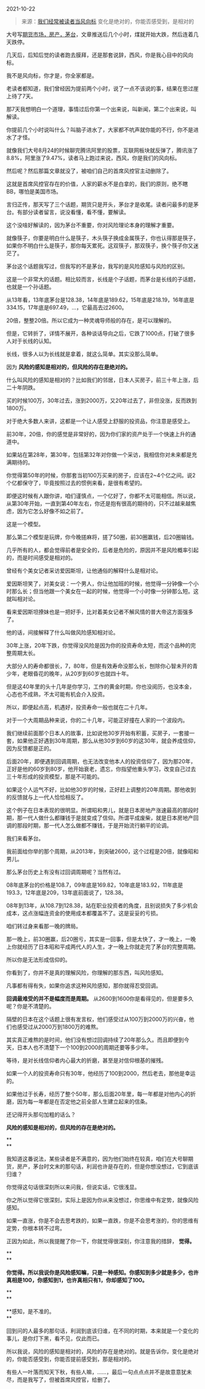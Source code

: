 2021-10-22

> 来源：[我们经常被读者当风向标](http://mp.weixin.qq.com/s?__biz=MzU3NDc5Nzc0NQ==&mid=2247508268&idx=1&sn=c8c8f6a854c37176d8ba0cd63ad4948b&chksm=fd2e03f2ca598ae4c580a11c7e73f6de8a7b0bb2b2616ec771c470c8a330e81b930cb696ba50&scene=27#wechat_redirect)
> 变化是绝对的，你能否感受到，是相对的

大号写[期货市场，房产，茅台](http://mp.weixin.qq.com/s?__biz=MzU0MjYwNDU2Mw==&mid=2247501675&idx=2&sn=61e78ca4ad9e168e583cb5bc3e6bffea&chksm=fb1aab17cc6d2201361b39e913480293634d44dd2aa12b6301597eac9551b640a9f01411e59b&scene=21#wechat_redirect)，文章推送后几个小时，煤就开始大跌，然后连着几天跌停。  

  

几天后，后知后觉的读者跑去膜拜，还是那套说辞，西风，你是我心目中的风向标。  

  

我不是风向标，你才是，你全家都是。

  

老读者都知道，我们曾经因为提前两个小时，说了一点不该说的事，结果在思过崖上待了7天。

  

那7天我想明白一个道理，事情过后你第一个出来说，叫新闻，第二个出来说，叫解读。

  

你提前几个小时说叫什么？叫脑子进水了，大家都不吭声就你能的不行，你不是进水了才怪。

  

就像我们大号8月24的时候聊完腾讯阿里的股票，互联网板块就反弹了，腾讯涨了8.8%，阿里涨了9.47%，读者马上跑过来说，西风，你是我们的风向标。

  

然后呢？然后那篇文章就没了，被咱们自己的首席风控官主动删除了。

  

这就是首席风控官存在的价值，人家的薪水不是白拿的，我们的原则，绝不瞎BB，哪怕是美国市场。  

  

言归正传，那天写了三个话题，期货只是开头，茅台才是收尾。读者问最多的是茅台。有部分读者留言，说没看懂，看不懂，要解读。

  

这个没啥好解读的，因为茅台不重要，你对风险理论本身的理解才重要。

  

就像筷子，你要是明白什么是筷子，木头筷子换成金属筷子，你也认得那是筷子，如果你不明白什么是筷子，那你每天累死。这双筷子，那双筷子，换个筷子你又迷茫了。

  

茅台这个话题我写过，但我写的不是茅台，我写的是风险感知与风险的区别。

  

这是一个非常大的话题。相比较而言，长线是个子话题，而茅台是长线的子话题，也就是一个孙话题。

  

从13年看，13年底茅台是128.38，14年底是189.62，15年底是218.19，16年底是334.15，17年底是697.49，...，它最高去过2600。

  

20倍，整整20倍。所以它成为一种灵魂导师般的存在，是可以理解的。

  

但是，它转折了，详情不展开，各种谈话导向之后，它跌了1000点，打破了很多人对于长线的认知。

  

长线，很多人以为长线就是拿着，就这么简单。其实没那么简单。

  

因为 **风险的感知是相对的，但风险的存在是绝对的。**

  

什么叫风险的感知是相对的？比如我们的邻居，日本人买房子，前三十年上涨，后二十年阴跌。

  

买的时候100万，30年过去，涨到2000万，又20年过去了，非但没涨，反而跌到1800万。

  

对于绝大多数人来讲，这都是一个让人感受上舒服的投资品，你注意是感受上。

  

前30年，20倍，你的感觉是非常好的，因为你们家的资产处于一个快速上升的通道中。

  

如果站在第28年，第30年，包括第32年对你做一个采访，我相信你对未来都是充满期待的。

  

你觉得第50年的时候，你那套当初100万买来的房子，应该在2~4个亿之间。说2个亿都保守了，毕竟按照过去的惯例来看，是很有希望的。

  

即便这时候有人跟你讲，咱们谨慎点，一个亿好了，你都不太可能相信。所以说，从第30年开始，一直到第40年左右，你还是抱有很高的期待的，只不过越来越焦虑，因为它怎么好像不如之前了。

  

这是一个模型。  

  

那么第二个模型是玩牌，你今晚搓麻将，搓了50圈，前30圈赢钱，后20圈输钱。

  

几乎所有的人，都会觉得前者是安全的，后者是危险的，原因并不是风险概率引起的，而是时间感受是相对的。  

  

曾经有个美女记者采访爱因斯坦，让他通俗的解释什么是相对论。  

  

爱因斯坦笑了，对美女说：一个男人，你让他加班的时候，他觉得一分钟像一个小时那么长；但当他跟一个美女在一起的时候，他觉得一个小时像一分钟那么短。这就叫相对论。  

  

看来爱因斯坦撩妹也是一把好手，比对着美女记者不解风情的普大帝这方面强多了。  

  

他的话，间接解释了什么叫做风险感知相对论。  

  

30年上涨，20年下跌，你觉得没风险是因为你的投资寿命太短，而这个品种的完整周期太长。  

  

大部分人的寿命都很长，7，80年，但是有效寿命没那么长，刨除你心智未开的青少年，老眼昏花的晚年，从20岁到60岁也就四十年。

  

但是这40年里的头十几年是你学习，工作的黄金时期，你也没阅历，也没本金，心态也不成熟，不太可能有机会介入投资。  

  

所以，即便起点高，机遇好，投资寿命一般也就在二十几年。

  

对于一个大周期品种来说，你的二十几年，可能正好撞在人家的一个波段内。  

  

我们继续前面那个日本人的故事，比如说他30岁开始有积蓄，买房子，一套接一套，如果他正好遇到30年周期，那么从他30岁到60岁的这30年，就会养成信仰，因为反馈都是正的。

  

后面20年，即便遇到回调周期，也无法改变他本人的投资信仰了，因为那20年，正好是他的60岁到80岁，他开始衰老，遗忘，你指望他重头学习，改变自己过去三十年形成的投资模型，那是不可能的。

  

如果这个人运气不好，比如他30岁的时候，正好赶上调整的20年周期。那他收到的反馈就与上一代人恰恰相反了。  

  

这个例子在日本表现的很明显。所谓昭和男儿，就是日本房地产涨速最高的那段时期，那一代人做什么都赚钱于是就变成了信仰。所谓平成废柴，就是日本房地产回调的那段时期，那一代人怎么做都不赚钱，于是开始流行躺平的论调。  

  

我们来看茅台。  

  

我前面给你举的那个周期，从2013年，到突破2600，这个过程是20倍，就像昭和男儿。

  

那么茅台历史上有没有过回调周期呢？当然有过。  

  

08年底茅台的价格是108.7，09年底是169.82，10年底是183.92，11年底是193.3，12年底是209，13年底前面说了，128.38。

  

08年到13年，从108.7到128.38，站在职业投资者的角度，且别说损失了多少机会成本，这点涨幅连资金的使用成本都覆盖不了。这是妥妥的亏损。

  

咱们转过身来看那一晚的牌局。  

  

那一晚上，前30圈赢，后20圈亏，其实是一回事，但是太快了，才一晚上，一晚上你就经历了日本昭和平成两代人的人生，才一晚上你就走完了茅台的完整周期。

  

所以你是无法形成信仰的。  

  

你看到了，你并不是真的理解风险，你理解的那东西，叫风险感知。

  

凡事都有得有失，如果你追求这种风险感知，那你就得忍受回调。  

  

 **回调最难受的并不是幅度而是周期。** 从2600到1600你是看得见的，但是要多久呢？你是不清楚的。  

  

隔壁的日本在这个话题上很有发言权，他们感受过从100万到2000万的兴奋，他们也感受过从2000万到1800万的难熬。  

  

其实真正难熬的是时间，他们没有想过回调持续了20年那么久。而且即便到今天，日本人也不清楚下一个100到2000的周期还要等多少年。

  

等待，是对长线信仰者内心最大的折磨，甚至是对信仰根基的摧残。  

  

如果一个人的投资寿命只有30年，他经历了100到2000，然后老去，那他是幸运的。  

  

如果他过于长寿，经历了整个50年，那么后面20年里，每一年都是对他内心的折磨，因为每一年都是在否定他之前全部人生建立起来的信条。

  

还记得开头那句加粗的话么？

  

 **风险的感知是相对的，但风险的存在是绝对的。**

 **  
**

我知道这番说法，某些读者是不满意的，因为他们始终在较真，咱们在大号聊期货，房产，茅台时文末的那句话，利润也许是存在的，但是你想没想过，它到底该归谁？  

  

你觉得这句话很深刻所以来问我，但说实话，它很浅显。  

  

你之所以觉得它很深刻，实际上是因为你从来没想过，你思维中有定势，就像风险感知。

  

如果一直涨，你是不会去思考跌的，如果一直跌，你是不会思考涨的，你的思维有定势，你根本转不过弯。

  

正因为如此，所以我提醒了你一下，你就觉得很深刻，你注意我的措辞， **觉得。**

 **  
**

 **你觉得。所以我说你是风险感知嘛，只是一种感知。你感知到多少就是多少，也许真相是100，你感知到1，也许真相只有1，你却感知了100。**

 **  
**

 **感知，是不准的。  
**

  

回到问的人最多的那句话，利润到底该归谁，在不同的时期，本来就是一个变化的事儿，是你灯下黑，看不见，仅此而已。

  

所以我说，风险的感知是相对的，风险的存在是绝对的。就是告诉你，变化是绝对的，你能否感受到，你能否提前感受到，那是相对的。

  

有些人一叶落而知天下秋，有些人嘛，......，最后一句点点点并不是故意意犹未尽，而是我写了，但被首席风控官，给删了。

